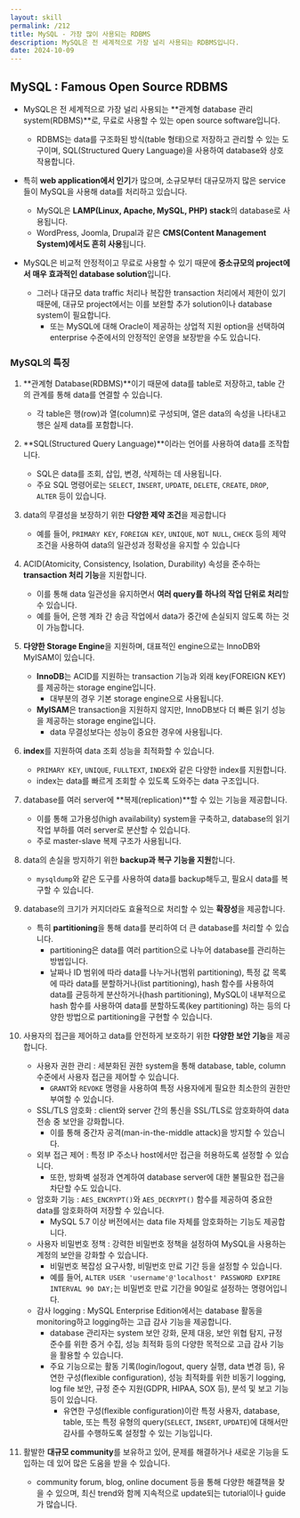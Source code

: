```yaml
---
layout: skill
permalink: /212
title: MySQL - 가장 많이 사용되는 RDBMS
description: MySQL은 전 세계적으로 가장 널리 사용되는 RDBMS입니다.
date: 2024-10-09
---
```



## MySQL : Famous Open Source RDBMS

- MySQL은 전 세계적으로 가장 널리 사용되는 **관계형 database 관리 system(RDBMS)**로, 무료로 사용할 수 있는 open source software입니다.
    - RDBMS는 data를 구조화된 방식(table 형태)으로 저장하고 관리할 수 있는 도구이며, SQL(Structured Query Language)을 사용하여 database와 상호작용합니다.

- 특히 **web application에서 인기**가 많으며, 소규모부터 대규모까지 많은 service들이 MySQL을 사용해 data를 처리하고 있습니다.
    - MySQL은 **LAMP(Linux, Apache, MySQL, PHP) stack**의 database로 사용됩니다.
    - WordPress, Joomla, Drupal과 같은 **CMS(Content Management System)에서도 흔히 사용**됩니다.

- MySQL은 비교적 안정적이고 무료로 사용할 수 있기 때문에 **중소규모의 project에서 매우 효과적인 database solution**입니다.
    - 그러나 대규모 data traffic 처리나 복잡한 transaction 처리에서 제한이 있기 때문에, 대규모 project에서는 이를 보완할 추가 solution이나 database system이 필요합니다.
        - 또는 MySQL에 대해 Oracle이 제공하는 상업적 지원 option을 선택하여 enterprise 수준에서의 안정적인 운영을 보장받을 수도 있습니다.


### MySQL의 특징

1. **관계형 Database(RDBMS)**이기 때문에 data를 table로 저장하고, table 간의 관계를 통해 data를 연결할 수 있습니다.
    - 각 table은 행(row)과 열(column)로 구성되며, 열은 data의 속성을 나타내고 행은 실제 data를 포함합니다.

2. **SQL(Structured Query Language)**이라는 언어를 사용하여 data를 조작합니다.
    - SQL은 data를 조회, 삽입, 변경, 삭제하는 데 사용됩니다.
    - 주요 SQL 명령어로는 `SELECT`, `INSERT`, `UPDATE`, `DELETE`, `CREATE`, `DROP`, `ALTER` 등이 있습니다.

3. data의 무결성을 보장하기 위한 **다양한 제약 조건**을 제공합니다
    - 예를 들어, `PRIMARY KEY`, `FOREIGN KEY`, `UNIQUE`, `NOT NULL`, `CHECK` 등의 제약 조건을 사용하여 data의 일관성과 정확성을 유지할 수 있습니다

4. ACID(Atomicity, Consistency, Isolation, Durability) 속성을 준수하는 **transaction 처리 기능**을 지원합니다.
    - 이를 통해 data 일관성을 유지하면서 **여러 query를 하나의 작업 단위로 처리**할 수 있습니다.
    - 예를 들어, 은행 계좌 간 송금 작업에서 data가 중간에 손실되지 않도록 하는 것이 가능합니다.

5. **다양한 Storage Engine**을 지원하며, 대표적인 engine으로는 InnoDB와 MyISAM이 있습니다.
    - **InnoDB**는 ACID를 지원하는 transaction 기능과 외래 key(FOREIGN KEY)를 제공하는 storage engine입니다.
        - 대부분의 경우 기본 storage engine으로 사용됩니다.
    - **MyISAM**은 transaction을 지원하지 않지만, InnoDB보다 더 빠른 읽기 성능을 제공하는 storage engine입니다.
        - data 무결성보다는 성능이 중요한 경우에 사용됩니다.

6. **index**를 지원하여 data 조회 성능을 최적화할 수 있습니다.
    - `PRIMARY KEY`, `UNIQUE`, `FULLTEXT`, `INDEX`와 같은 다양한 index를 지원합니다.
    - index는 data를 빠르게 조회할 수 있도록 도와주는 data 구조입니다.

7. database를 여러 server에 **복제(replication)**할 수 있는 기능을 제공합니다.
    - 이를 통해 고가용성(high availability) system을 구축하고, database의 읽기 작업 부하를 여러 server로 분산할 수 있습니다.
    - 주로 master-slave 복제 구조가 사용됩니다.

8. data의 손실을 방지하기 위한 **backup과 복구 기능을 지원**합니다.
    - `mysqldump`와 같은 도구를 사용하여 data를 backup해두고, 필요시 data를 복구할 수 있습니다.

9. database의 크기가 커지더라도 효율적으로 처리할 수 있는 **확장성**을 제공합니다.
    - 특히 **partitioning**을 통해 data를 분리하여 더 큰 database를 처리할 수 있습니다.
        - partitioning은 data를 여러 partition으로 나누어 database를 관리하는 방법입니다.
        - 날짜나 ID 범위에 따라 data를 나누거나(범위 partitioning), 특정 값 목록에 따라 data를 분할하거나(list partitioning), hash 함수를 사용하여 data를 균등하게 분산하거나(hash partitioning), MySQL이 내부적으로 hash 함수를 사용하여 data를 분할하도록(key partitioning) 하는 등의 다양한 방법으로 partitioning을 구현할 수 있습니다.

10. 사용자의 접근을 제어하고 data를 안전하게 보호하기 위한 **다양한 보안 기능**을 제공합니다.
    - 사용자 권한 관리 : 세분화된 권한 system을 통해 database, table, column 수준에서 사용자 접근을 제어할 수 있습니다.
        - `GRANT`와 `REVOKE` 명령을 사용하여 특정 사용자에게 필요한 최소한의 권한만 부여할 수 있습니다.
    - SSL/TLS 암호화 : client와 server 간의 통신을 SSL/TLS로 암호화하여 data 전송 중 보안을 강화합니다.
        - 이를 통해 중간자 공격(man-in-the-middle attack)을 방지할 수 있습니다.
    - 외부 접근 제어 : 특정 IP 주소나 host에서만 접근을 허용하도록 설정할 수 있습니다.
        - 또한, 방화벽 설정과 연계하여 database server에 대한 불필요한 접근을 차단할 수도 있습니다.
    - 암호화 기능 : `AES_ENCRYPT()`와 `AES_DECRYPT()` 함수를 제공하여 중요한 data를 암호화하여 저장할 수 있습니다.
        - MySQL 5.7 이상 버전에서는 data file 자체를 암호화하는 기능도 제공합니다.
    - 사용자 비밀번호 정책 : 강력한 비밀번호 정책을 설정하여 MySQL을 사용하는 계정의 보안을 강화할 수 있습니다.
        - 비밀번호 복잡성 요구사항, 비밀번호 만료 기간 등을 설정할 수 있습니다.
        - 예를 들어, `ALTER USER 'username'@'localhost' PASSWORD EXPIRE INTERVAL 90 DAY;`는 비밀번호 만료 기간을 90일로 설정하는 명령어입니다.
    - 감사 logging : MySQL Enterprise Edition에서는 database 활동을 monitoring하고 logging하는 고급 감사 기능을 제공합니다.
        - database 관리자는 system 보안 강화, 문제 대응, 보안 위협 탐지, 규정 준수를 위한 증거 수집, 성능 최적화 등의 다양한 목적으로 고급 감사 기능을 활용할 수 있습니다.
        - 주요 기능으로는 활동 기록(login/logout, query 실행, data 변경 등), 유연한 구성(flexible configuration), 성능 최적화를 위한 비동기 logging, log file 보안, 규정 준수 지원(GDPR, HIPAA, SOX 등), 분석 및 보고 기능 등이 있습니다.
            - 유연한 구성(flexible configuration)이란 특정 사용자, database, table, 또는 특정 유형의 query(`SELECT`, `INSERT`, `UPDATE`)에 대해서만 감사를 수행하도록 설정할 수 있는 기능입니다.

11. 활발한 **대규모 community**를 보유하고 있어, 문제를 해결하거나 새로운 기능을 도입하는 데 있어 많은 도움을 받을 수 있습니다.
    - community forum, blog, online document 등을 통해 다양한 해결책을 찾을 수 있으며, 최신 trend와 함께 지속적으로 update되는 tutorial이나 guide가 많습니다.
